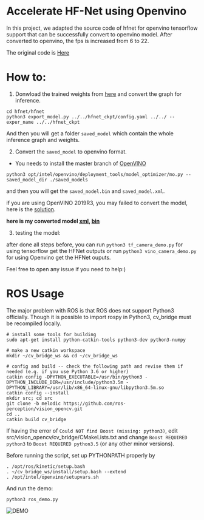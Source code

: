 # Accelerate HF-Net using Openvino

In this project, we adapted the source code of hfnet for openvino tensorflow support that can be successfully convert to openvino model. After converted to openvino, the fps is increased from 6 to 22.

The original code is [Here](https://github.com/ethz-asl/hfnet)

# How to:

1. Donwload the trained weights from [here](https://drive.google.com/drive/folders/1B2jSg_H5BSXjNq8iAFis1aQ4vt2FAv-y?usp=sharing) and convert the graph for inference.

```
cd hfnet/hfnet
python3 export_model.py ../../hfnet_ckpt/config.yaml ../../ --exper_name ../../hfnet_ckpt
```
And then you will get a folder `saved_model` which contain the whole inference graph and weights.

2. Convert the `saved_model` to openvino format.

* You needs to install the master branch of [OpenVINO](https://github.com/opencv/dldt)

```
python3 opt/intel/openvino/deployment_tools/model_optimizer/mo.py --saved_model_dir ./saved_models
```

and then you will get the `saved_model.bin` and `saved_model.xml`.

if you are using OpenVINO 2019R3, you may failed to convert the model, here is the [solution](https://github.com/openvinotoolkit/openvino/issues/335).

**here is my converted model [xml](https://drive.google.com/file/d/1dVTk8AURVvH8fBsMkziSNYqIcUIWvcV_/view?usp=sharing), [bin](https://drive.google.com/file/d/1DPp4j4p3ytxZGZGtTMQUE1AF-ZbLL4q_/view?usp=sharing)**

3. testing the model:

after done all steps before, you can run ```python3 tf_camera_demo.py``` for using tensorflow get the HFNet outputs or run ```python3 vino_camera_demo.py``` for using Openvino get the HFNet ouputs.

Feel free to open any issue if you need to help:)

# ROS Usage

The major problem with ROS is that ROS does not support Python3 officially. Though it is possible to import rospy in Python3, cv_bridge must be recompiled locally.

```
# install some tools for building
sudo apt-get install python-catkin-tools python3-dev python3-numpy

# make a new catkin workspace
mkdir ~/cv_bridge_ws && cd ~/cv_bridge_ws

# config and build -- check the following path and revise them if needed (e.g. if you use Python 3.6 or higher)
catkin config -DPYTHON_EXECUTABLE=/usr/bin/python3 -DPYTHON_INCLUDE_DIR=/usr/include/python3.5m -DPYTHON_LIBRARY=/usr/lib/x86_64-linux-gnu/libpython3.5m.so
catkin config --install
mkdir src; cd src
git clone -b melodic https://github.com/ros-perception/vision_opencv.git
cd ..
catkin build cv_bridge
```

If having the error of `Could NOT find Boost (missing: python3)`, edit src/vision_opencv/cv_bridge/CMakeLists.txt and change `Boost REQUIRED python3` to `Boost REQUIRED python3.5` (or any other minor versions).

Before running the script, set up PYTHONPATH properly by
```
. /opt/ros/kinetic/setup.bash
. ~/cv_bridge_ws/install/setup.bash --extend
. /opt/intel/openvino/setupvars.sh
```

And run the demo:
```
python3 ros_demo.py
```


![DEMO](https://raw.githubusercontent.com/ahuizxc/HFNet_VINO/master/demo_vino.gif)
